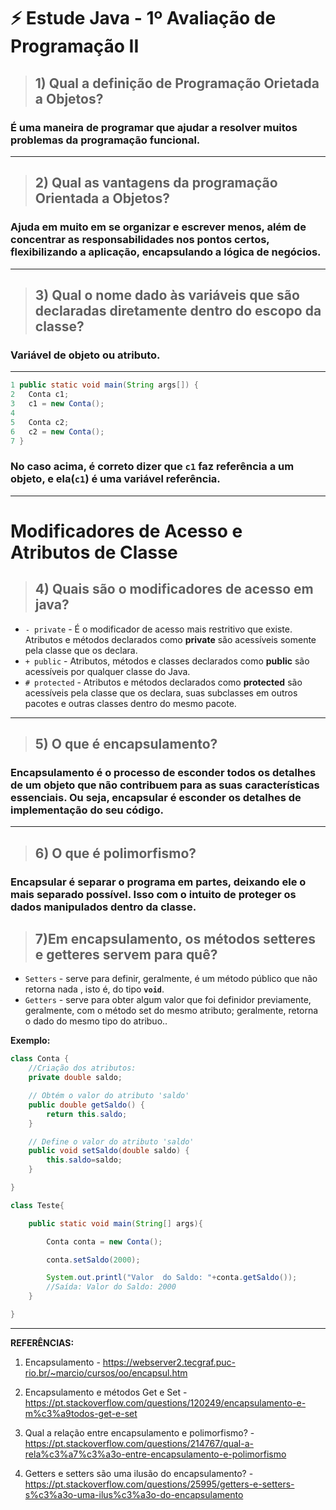 # :zap: Estude Java - 1º Avaliação de Programação II

> ## __1) Qual a definição de Programação Orietada a Objetos?__
 ### É uma maneira de programar que ajudar a resolver muitos problemas da programação funcional.
----

> ## __2) Qual as vantagens da programação Orientada a Objetos?__
### Ajuda em muito em se organizar e escrever menos, além de concentrar as responsabilidades nos pontos certos, flexibilizando a aplicação, encapsulando a lógica de negócios.
---
> ## __3) Qual o nome dado às variáveis que são declaradas diretamente dentro do escopo da classe?__
### Variável de objeto ou atributo.
---


``` java
1 public static void main(String args[]) {
2   Conta c1;
3   c1 = new Conta();
4 
5   Conta c2;
6   c2 = new Conta();
7 }
```
### No caso acima, é correto dizer que `c1` __faz referência a um objeto__, e ela(`c1`) é uma variável referência.
---
# Modificadores de Acesso e Atributos de Classe

> ## __4) Quais são o modificadores de acesso em java?__
- `- private` - É o modificador de acesso mais restritivo que existe. Atributos e métodos declarados como __private__ são acessíveis somente pela classe que os declara.
- `+ public` - Atributos, métodos e classes declarados como __public__ são acessíveis por qualquer classe do Java.
- `# protected` - Atributos e métodos declarados como __protected__ são acessíveis pela classe que os declara, suas subclasses em outros pacotes e outras classes dentro do mesmo pacote.
---
> ## __5) O que é encapsulamento?__
 ### Encapsulamento é o processo de esconder todos os detalhes de um objeto que não contribuem para as suas características essenciais. Ou seja, encapsular é esconder os detalhes de implementação do seu código.
 ---
> ## __6) O que é polimorfismo?__
### Encapsular é separar o programa em partes, deixando ele o mais separado possível. Isso com o intuito de proteger os dados manipulados dentro da classe.

> ## __7)Em encapsulamento, os métodos setteres e getteres servem para quê?__
- `Setters` - serve para definir, geralmente, é um método público que não retorna nada , isto é, do tipo **`void`**.
- `Getters` - serve para obter algum valor que foi definidor previamente, geralmente, com o método set do mesmo atributo; geralmente, retorna o dado do mesmo tipo do atribuo..

**Exemplo:**
```java
class Conta {
    //Criação dos atributos:
    private double saldo;

    // Obtém o valor do atributo 'saldo'
    public double getSaldo() {
        return this.saldo;
    }

    // Define o valor do atributo 'saldo'
    public void setSaldo(double saldo) {
        this.saldo=saldo;
    }

}

class Teste{

    public static void main(String[] args){

        Conta conta = new Conta();

        conta.setSaldo(2000);

        System.out.printl("Valor  do Saldo: "+conta.getSaldo());
        //Saída: Valor do Saldo: 2000
    }

}
```









---

 __REFERÊNCIAS:__

 1. Encapsulamento - https://webserver2.tecgraf.puc-rio.br/~marcio/cursos/oo/encapsul.htm
 2. Encapsulamento e métodos Get e Set - https://pt.stackoverflow.com/questions/120249/encapsulamento-e-m%c3%a9todos-get-e-set
3. Qual a relação entre encapsulamento e polimorfismo? - 
 https://pt.stackoverflow.com/questions/214767/qual-a-rela%c3%a7%c3%a3o-entre-encapsulamento-e-polimorfismo

4. Getters e setters são uma ilusão do encapsulamento? - https://pt.stackoverflow.com/questions/25995/getters-e-setters-s%c3%a3o-uma-ilus%c3%a3o-do-encapsulamento